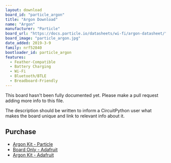 ```yaml
---
layout: download
board_id: "particle_argon"
title: "Argon Download"
name: "Argon"
manufacturer: "Particle"
board_url: "https://docs.particle.io/datasheets/wi-fi/argon-datasheet/"
board_image: "particle_argon.jpg"
date_added: 2019-3-9
family: nrf52840
bootloader_id: particle_argon
features:
  - Feather-Compatible
  - Battery Charging
  - Wi-Fi
  - Bluetooth/BTLE
  - Breadboard-Friendly
---
```


This board hasn't been fully documented yet. Please make a pull request adding more info to this file.

The description should be written to inform a CircuitPython user what makes the board unique and link to relevant info about it.

## Purchase
* [Argon Kit - Particle](https://store.particle.io/products/argon-kit)
* [Board Only - Adafruit](https://www.adafruit.com/product/3997)
* [Argon Kit - Adafruit](https://www.adafruit.com/product/3993)

